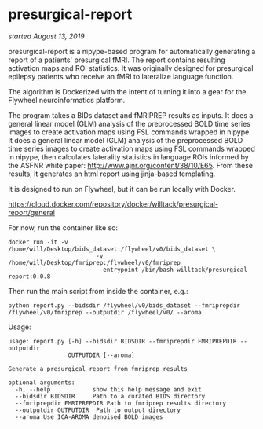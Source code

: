 # presurgical-report
*started August 13, 2019*

presurgical-report is a nipype-based program for automatically generating a report of a patients' presurgical fMRI. The report contains resulting activation maps and ROI statistics. It was originally designed for presurgical epilepsy patients who receive an fMRI to lateralize language function. 

The algorithm is Dockerized with the intent of turning it into a gear for the Flywheel neuroinformatics platform. 

The program takes a BIDs dataset and fMRIPREP results as inputs. It does a general linear model (GLM) analysis of the preprocessed BOLD time series images to create activation maps using FSL commands wrapped in nipype. It does a general linear model (GLM) analysis of the preprocessed BOLD time series images to create activation maps using FSL commands wrapped in nipype, then calculates laterality statistics in language ROIs informed by the ASFNR white paper: http://www.ajnr.org/content/38/10/E65. From these results, it generates an html report using jinja-based templating. 

It is designed to run on Flywheel, but it can be run locally with Docker.

https://cloud.docker.com/repository/docker/willtack/presurgical-report/general


For now, run the container like so:

```
docker run -it -v /home/will/Desktop/bids_dataset:/flywheel/v0/bids_dataset \
                         -v /home/will/Desktop/fmriprep:/flywheel/v0/fmriprep
                         --entrypoint /bin/bash willtack/presurgical-report:0.0.8
```

Then run the main script from inside the container, e.g.:
```
python report.py --bidsdir /flywheel/v0/bids_dataset --fmriprepdir /flywheel/v0/fmriprep --outputdir /flywheel/v0/ --aroma
```

Usage:
```
usage: report.py [-h] --bidsdir BIDSDIR --fmriprepdir FMRIPREPDIR --outputdir
                 OUTPUTDIR [--aroma]

Generate a presurgical report from fmriprep results

optional arguments:
  -h, --help            show this help message and exit
  --bidsdir BIDSDIR     Path to a curated BIDS directory
  --fmriprepdir FMRIPREPDIR Path to fmriprep results directory
  --outputdir OUTPUTDIR  Path to output directory
  --aroma Use ICA-AROMA denoised BOLD images
```

